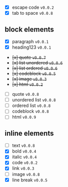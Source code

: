 - [x] escape code `v0.0.2`
- [x] tab to space `v0.0.8`

## block elements

- [x] paragraph `v0.0.1`
- [x] heading123 `v0.0.1`
- ~~[x] quote `v0.0.7`~~
- ~~[x] list unordered `v0.0.6`~~
- ~~[x] list ordered `v0.0.6`~~
- ~~[x] codeblock `v0.0.5`~~
- ~~[x] image `v0.0.3`~~
- ~~[x] html `v0.0.2`~~
- [ ] quote `v0.0.8`
- [ ] unordered list `v0.0.8`
- [ ] ordered list `v0.0.8`
- [ ] codeblock `v0.0.8`
- [ ] html `v0.0.9`

## inline elements

- [ ] text `v0.0.8`
- [x] bold `v0.0.4`
- [x] italic `v0.0.4`
- [x] code `v0.0.2`
- [x] link `v0.0.3`
- [ ] image `v0.0.8`
- [x] line break `v0.0.5`